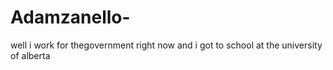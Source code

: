 # Adamzanello-
well i work for thegovernment right now and i got to school at the university of alberta 
